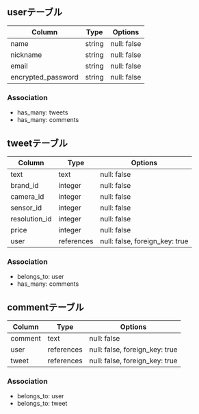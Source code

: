 ## userテーブル
|Column|Type|Options|
|------|----|-------|
|name|string|null: false|
|nickname|string|null: false|
|email|string|null: false|
|encrypted_password|string|null: false|
### Association
- has_many: tweets
- has_many: comments

## tweetテーブル
|Column|Type|Options|
|------|----|-------|
|text|text|null: false|
|brand_id|integer|null: false|
|camera_id|integer|null: false|
|sensor_id|integer|null: false|
|resolution_id|integer|null: false|
|price|integer|null: false|
|user|references|null: false, foreign_key: true|
### Association
- belongs_to: user
- has_many: comments

## commentテーブル
|Column|Type|Options|
|------|----|-------|
|comment|text|null: false|
|user|references|null: false, foreign_key: true|
|tweet|references|null: false, foreign_key: true|
### Association
- belongs_to: user
- belongs_to: tweet
